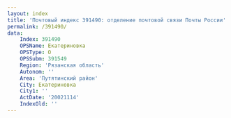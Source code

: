 ```yaml
---
layout: index
title: 'Почтовый индекс 391490: отделение почтовой связи Почты России'
permalink: /391490/
data:
    Index: 391490
    OPSName: Екатериновка
    OPSType: О
    OPSSubm: 391549
    Region: 'Рязанская область'
    Autonom: ''
    Area: 'Путятинский район'
    City: Екатериновка
    City1: ''
    ActDate: '20021114'
    IndexOld: ''
---
```

